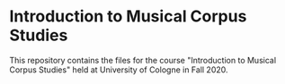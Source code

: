 # Introduction to Musical Corpus Studies

This repository contains the files for the course "Introduction to Musical Corpus Studies" held at University of Cologne in Fall 2020.
